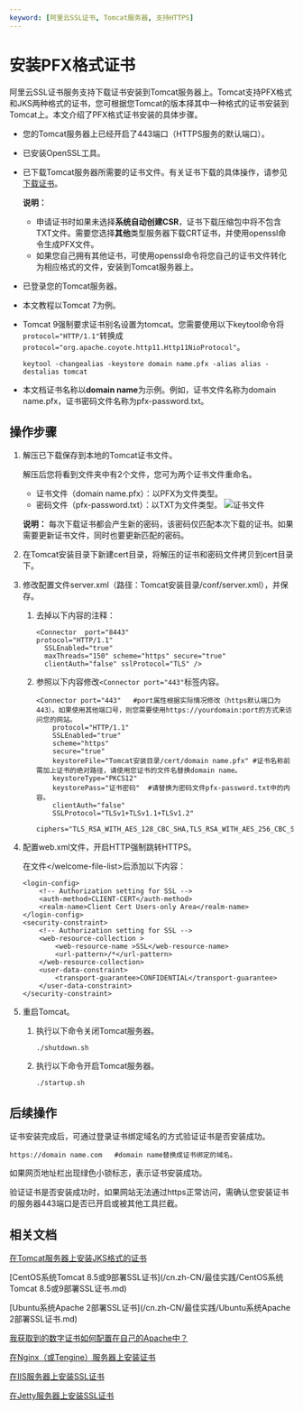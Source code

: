 ```yaml
---
keyword: [阿里云SSL证书, Tomcat服务器, 支持HTTPS]
---
```


# 安装PFX格式证书

阿里云SSL证书服务支持下载证书安装到Tomcat服务器上。Tomcat支持PFX格式和JKS两种格式的证书，您可根据您Tomcat的版本择其中一种格式的证书安装到Tomcat上。本文介绍了PFX格式证书安装的具体步骤。

-   您的Tomcat服务器上已经开启了443端口（HTTPS服务的默认端口）。
-   已安装OpenSSL工具。
-   已下载Tomcat服务器所需要的证书文件。有关证书下载的具体操作，请参见[下载证书](/cn.zh-CN/证书安装/下载证书.md)。

    **说明：**

    -   申请证书时如果未选择**系统自动创建CSR**，证书下载压缩包中将不包含TXT文件。需要您选择**其他**类型服务器下载CRT证书，并使用openssl命令生成PFX文件。
    -   如果您自己拥有其他证书，可使用openssl命令将您自己的证书文件转化为相应格式的文件，安装到Tomcat服务器上。
-   已登录您的Tomcat服务器。

-   本文教程以Tomcat 7为例。
-   Tomcat 9强制要求证书别名设置为tomcat。您需要使用以下keytool命令将`protocol="HTTP/1.1"`转换成`protocol="org.apache.coyote.http11.Http11NioProtocol"`。

    ```
    keytool -changealias -keystore domain name.pfx -alias alias -destalias tomcat
    ```

-   本文档证书名称以**domain name**为示例。例如，证书文件名称为domain name.pfx，证书密码文件名称为pfx-password.txt。

## 操作步骤

1.  解压已下载保存到本地的Tomcat证书文件。

    解压后您将看到文件夹中有2个文件，您可为两个证书文件重命名。

    -   证书文件（domain name.pfx）：以PFX为文件类型。
    -   密码文件（pfx-password.txt）：以TXT为文件类型。
    ![证书文件](https://static-aliyun-doc.oss-accelerate.aliyuncs.com/assets/img/zh-CN/1242336851/p33514.png)

    **说明：** 每次下载证书都会产生新的密码，该密码仅匹配本次下载的证书。如果需要更新证书文件，同时也要更新匹配的密码。

2.  在Tomcat安装目录下新建cert目录，将解压的证书和密码文件拷贝到cert目录下。

3.  修改配置文件server.xml（路径：Tomcat安装目录/conf/server.xml），并保存。

    1.  去掉以下内容的注释：

        ```
        <Connector  port="8443"
        protocol="HTTP/1.1"
          SSLEnabled="true"
          maxThreads="150" scheme="https" secure="true"
          clientAuth="false" sslProtocol="TLS" />
        ```

    2.  参照以下内容修改`<Connector port="443"`标签内容。

        ```
        <Connector port="443"   #port属性根据实际情况修改（https默认端口为443）。如果使用其他端口号，则您需要使用https://yourdomain:port的方式来访问您的网站。
            protocol="HTTP/1.1"
            SSLEnabled="true"
            scheme="https"
            secure="true"
            keystoreFile="Tomcat安装目录/cert/domain name.pfx" #证书名称前需加上证书的绝对路径，请使用您证书的文件名替换domain name。
            keystoreType="PKCS12"
            keystorePass="证书密码"  #请替换为密码文件pfx-password.txt中的内容。
            clientAuth="false"
            SSLProtocol="TLSv1+TLSv1.1+TLSv1.2"
            ciphers="TLS_RSA_WITH_AES_128_CBC_SHA,TLS_RSA_WITH_AES_256_CBC_SHA,TLS_ECDHE_RSA_WITH_AES_128_CBC_SHA,TLS_ECDHE_RSA_WITH_AES_128_CBC_SHA256,TLS_RSA_WITH_AES_128_CBC_SHA256,TLS_RSA_WITH_AES_256_CBC_SHA256"/>
        ```

4.  配置web.xml文件，开启HTTP强制跳转HTTPS。

    在文件</welcome-file-list\>后添加以下内容：

    ```
    <login-config>  
        <!-- Authorization setting for SSL -->  
        <auth-method>CLIENT-CERT</auth-method>  
        <realm-name>Client Cert Users-only Area</realm-name>  
    </login-config>  
    <security-constraint>  
        <!-- Authorization setting for SSL -->  
        <web-resource-collection >  
            <web-resource-name >SSL</web-resource-name>  
            <url-pattern>/*</url-pattern>  
        </web-resource-collection>  
        <user-data-constraint>  
            <transport-guarantee>CONFIDENTIAL</transport-guarantee>  
        </user-data-constraint>  
    </security-constraint>
    ```

5.  重启Tomcat。

    1.  执行以下命令关闭Tomcat服务器。

        ```
        ./shutdown.sh
        ```

    2.  执行以下命令开启Tomcat服务器。

        ```
        ./startup.sh
        ```


## 后续操作

证书安装完成后，可通过登录证书绑定域名的方式验证证书是否安装成功。

```
https://domain name.com   #domain name替换成证书绑定的域名。
```

如果网页地址栏出现绿色小锁标志，表示证书安装成功。

验证证书是否安装成功时，如果网站无法通过https正常访问，需确认您安装证书的服务器443端口是否已开启或被其他工具拦截。

## 相关文档

[在Tomcat服务器上安装JKS格式的证书](/cn.zh-CN/证书安装/安装证书到服务器/Tomcat服务器安装SSL证书/安装JKS格式证书.md)

[CentOS系统Tomcat 8.5或9部署SSL证书](/cn.zh-CN/最佳实践/CentOS系统Tomcat 8.5或9部署SSL证书.md)

[Ubuntu系统Apache 2部署SSL证书](/cn.zh-CN/最佳实践/Ubuntu系统Apache 2部署SSL证书.md)

[我获取到的数字证书如何配置在自己的Apache中？]()

[在Nginx（或Tengine）服务器上安装证书](/cn.zh-CN/证书安装/安装证书到服务器/在Nginx（或Tengine）服务器上安装证书.md)

[在IIS服务器上安装SSL证书](/cn.zh-CN/证书安装/安装证书到服务器/在IIS服务器上安装SSL证书.md)

[在Jetty服务器上安装SSL证书](/cn.zh-CN/证书安装/安装证书到服务器/在Jetty服务器上安装SSL证书.md)

